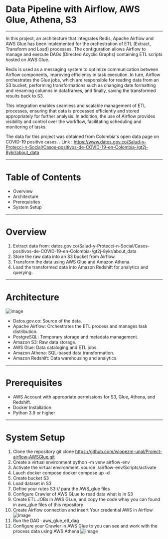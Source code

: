 ﻿# Data Pipeline with Airflow, AWS Glue, Athena, S3
 ---------------------------------------------------------------------------------------------------------------------

 In this project, an architecture that integrates Redis, Apache Airflow and AWS Glue has been implemented for the orchestration of ETL (Extract, Transform and Load) processes. The configuration allows Airflow to manage and execute DAGs (Directed Acyclic Graphs) containing ETL scripts hosted on AWS Glue.
 
Redis is used as a messaging system to optimize communication between Airflow components, improving efficiency in task execution. In turn, Airflow orchestrates the Glue jobs, which are responsible for reading data from an S3 bucket, performing transformations such as changing date formatting and renaming columns in dataframes, and finally, saving the transformed results back to S3.

This integration enables seamless and scalable management of ETL processes, ensuring that data is processed efficiently and stored appropriately for further analysis. In addition, the use of Airflow provides visibility and control over the workflow, facilitating scheduling and monitoring of tasks.

The data for this project was obtained from Colombia's open data page on COVID-19 positive cases. . Link : https://www.datos.gov.co/Salud-y-Protecci-n-Social/Casos-positivos-de-COVID-19-en-Colombia-/gt2j-8ykr/about_data

---------------------------------------------------------------------------------------------------------------------

# Table of Contents

* Overview
* Architecture
* Prerequisites
* System Setup

---------------------------------------------------------------------------------------------------------------------

# Overview

1. Extract data from: datos.gov.co/Salud-y-Protecci-n-Social/Casos-positivos-de-COVID-19-en-Colombia-/gt2j-8ykr/about_data 
2. Store the raw data into an S3 bucket from Airflow.
3. Transform the data using AWS Glue and Amazon Athena.
4. Load the transformed data into Amazon Redshift for analytics and querying.

---------------------------------------------------------------------------------------------------------------------

# Architecture 
![image](https://github.com/user-attachments/assets/558c3405-667a-470d-8f51-7169fa73edf4)

* Datos.gov.co: Source of the data.
* Apache Airflow: Orchestrates the ETL process and manages task distribution.
* PostgreSQL: Temporary storage and metadata management.
* Amazon S3: Raw data storage.
* AWS Glue: Data cataloging and ETL jobs.
* Amazon Athena: SQL-based data transformation.
* Amazon Redshift: Data warehousing and analytics.

---------------------------------------------------------------------------------------------------------------------

# Prerequisites

* AWS Account with appropriate permissions for S3, Glue, Athena, and Redshift.
* Docker Installation
* Python 3.9 or higher

---------------------------------------------------------------------------------------------------------------------

# System Setup

1. Clone the repository
    git clone https://github.com/wlopezm-unal/Project-airflow-AWSGlue.git
2. Create a virtual environment
     python -m venv airflow-env
3. Activate the virtual environment.
    source ./airflow-env/Scripts/activate
4. Lauch docker compose
    docker compose up -d
5. Create bucket S3
6. Load dataset in S3
7. Define your rutes S3:// para the AWS_glue files
8. Configure Crawler of AWS GLue to read data what is in S3
9. Create ETL JOBs in AWS GLue, and copy the code whay you can found in aws_glue files of this repository
10. Create Airflow connection and insert Your credential AWS in Airflow
   ![image](https://github.com/user-attachments/assets/f30adc40-630b-4090-9034-4c41e499caed)
11. Run the DAG : aws_glue_etl_dag
12. Configure your Crawler in AWS Glue to you can see and work with the process data using AWS Athena
    ![image](https://github.com/user-attachments/assets/4344ce23-302a-46f7-a0f9-787e7cefa2b1)








